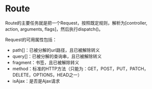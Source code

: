 # Route

Route的主要任务就是把一个Request，按照既定规则，解析为[controller, action, arguments, flags]，然后执行dispatch()。

Request的可用属性包括：

- path[]：已被分解的url路径，且已被解除转义
- query[]：已被分解的查询串，且已被解除转义
- fragment：书签，且已被解除转义
- method：标准的HTTP方法（只能为：GET，POST，PUT，PATCH，DELETE，OPTIONS，HEAD之一）
- isAjax：是否是Ajax请求
